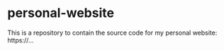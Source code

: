 # personal-website

This is a repository to contain the source code for my personal website: https://...
